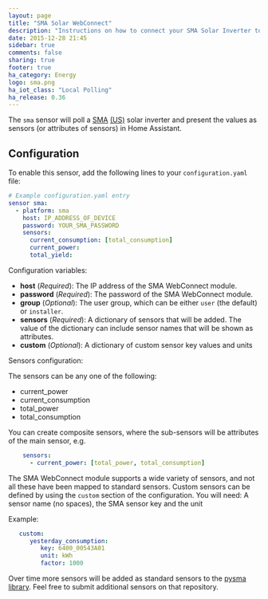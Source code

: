 ```yaml
---
layout: page
title: "SMA Solar WebConnect"
description: "Instructions on how to connect your SMA Solar Inverter to Home Assistant."
date: 2015-12-28 21:45
sidebar: true
comments: false
sharing: true
footer: true
ha_category: Energy
logo: sma.png
ha_iot_class: "Local Polling"
ha_release: 0.36
---
```



The `sma` sensor will poll a [SMA](http://www.sma-solar.com/) [(US)](http://www.sma-america.com/) solar inverter and present the values as sensors (or attributes of sensors) in Home Assistant.

## Configuration

To enable this sensor, add the following lines to your `configuration.yaml` file:

```yaml
# Example configuration.yaml entry
sensor sma:
  - platform: sma
    host: IP_ADDRESS_OF_DEVICE
    password: YOUR_SMA_PASSWORD
    sensors:
      current_consumption: [total_consumption]
      current_power: 
      total_yield: 
```

Configuration variables:

- **host** (*Required*): The IP address of the SMA WebConnect module.
- **password** (*Required*): The password of the SMA WebConnect module.
- **group** (*Optional*): The user group, which can be either `user` (the default) or `installer`.
- **sensors** (*Required*): A dictionary of sensors that will be added. The value of the dictionary can include sensor names that will be shown as attributes.
- **custom** (*Optional*): A dictionary of custom sensor key values and units

Sensors configuration:

The sensors can be any one of the following:
- current_power
- current_consumption
- total_power
- total_consumption

You can create composite sensors, where the sub-sensors will be attributes of the main sensor, e.g.

```yaml
    sensors:
      - current_power: [total_power, total_consumption]
```

The SMA WebConnect module supports a wide variety of sensors, and not all these have been mapped to standard sensors. Custom sensors can be defined by using the `custom` section of the configuration. You will need: A sensor name (no spaces), the SMA sensor key and the unit

Example:
```yaml
   custom:
      yesterday_consumption: 
         key: 6400_00543A01
         unit: kWh
         factor: 1000
```

Over time more sensors will be added as standard sensors to the [pysma library](https://github.com/kellerza/pysma/blob/master/pysma/__init__.py#L18). Feel free to submit additional sensors on that repository.
